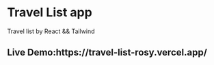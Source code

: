 <h1>Travel List app</h1>
<p> Travel list by React && Tailwind  </p>
<h2>Live Demo:https://travel-list-rosy.vercel.app/
</h2>

